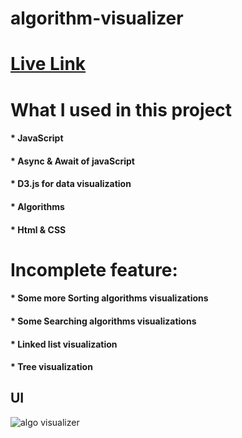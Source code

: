 # algorithm-visualizer

# <a href="https://bappy4u.github.io/algorithm-visualizer/">Live Link</a>

# What I used in this project

#### * JavaScript
#### * Async & Await of javaScript
#### * D3.js for data visualization
#### * Algorithms
#### * Html & CSS


# Incomplete feature:

#### * Some more Sorting algorithms visualizations
#### * Some Searching algorithms visualizations
#### * Linked list visualization
#### * Tree visualization

## UI


![algo visualizer](https://user-images.githubusercontent.com/26277680/149960216-7b9aff59-dcfc-4411-8d3a-93e6fd6a0b9a.png)

